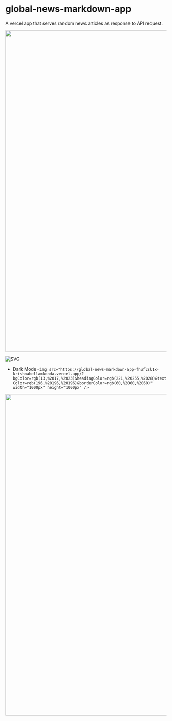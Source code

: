 # global-news-markdown-app
A vercel app that serves random news articles as response to API request.

<img src='https://global-news-markdown-app-le4tw19st-krishnabellamkonda.vercel.app/' width="1000px" height="1000px" />

![SVG](https://global-news-markdown-app-le4tw19st-krishnabellamkonda.vercel.app/)

<!-- HTML -->
* Dark Mode
```<img src="https://global-news-markdown-app-fhufl2l1x-krishnabellamkonda.vercel.app/?bgColor=rgb(13,%2017,%2023)&headingColor=rgb(221,%20255,%2028)&textColor=rgb(196,%20196,%20196)&borderColor=rgb(60,%2060,%2060)" width="1000px" height="1000px" />```


<img src="https://global-news-markdown-app-fhufl2l1x-krishnabellamkonda.vercel.app/?bgColor=rgb(13,%2017,%2023)&headingColor=rgb(221,%20255,%2028)&textColor=rgb(196,%20196,%20196)&borderColor=rgb(60,%2060,%2060)" width="1000px" height="1000px" />

